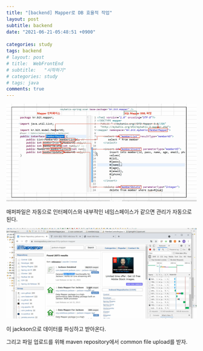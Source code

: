 ```yaml
---
title: "[backend] Mapper로 DB 효율적 작업"
layout: post
subtitle: backend
date: "2021-06-21-05:48:51 +0900"

categories: study
tags: backend
# layout: post
# title:  WebFrontEnd
# subtitle:   "시작하기"
# categories: study
# tags: java
comments: true
---
```


![20210621_153808](/assets/20210621_153808.png)


매퍼파일은 자동으로 인터페이스와 내부적인 네임스페이스가 같으면 관리가 자동으로 된다.


![20210621_170541](/assets/20210621_170541.png)

이 jackson으로 데이터를 파싱하고 받아온다.


그리고 파일 업로드를 위해 maven repository에서 common file upload를 받자.
